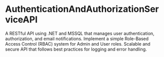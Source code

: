 # AuthenticationAndAuthorizationServiceAPI
A RESTful API using .NET and MSSQL that manages user authentication, authorization, and email notifications. Implement a simple Role-Based Access Control (RBAC) system for Admin and User roles. Scalable and secure API that follows best practices for logging and error handling.
